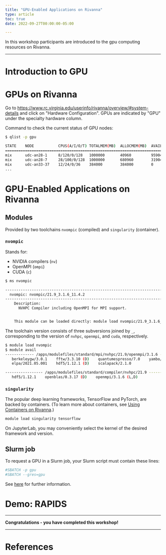 ```yaml
---
title: "GPU-Enabled Applications on Rivanna"
type: article 
toc: true
date: 2022-09-27T00:00:00-05:00

---
```


In this workshop participants are introduced to the gpu computing resources on Rivanna.

---

# Introduction to GPU


# GPUs on Rivanna

Go to https://www.rc.virginia.edu/userinfo/rivanna/overview/#system-details and click on "Hardware Configuration". GPUs are indicated by "GPU" under the specialty hardware column. 

Command to check the current status of GPU nodes:

```bash
$ qlist -p gpu

STATE    NODE           CPUS(A/I/O/T) TOTALMEM(MB)  ALLOCMEM(MB)  AVAILMEM(MB)  GRES(M:T:A)               JOBS
==============================================================================================================
mix      udc-an28-1     8/120/0/128   1000000       40960         959040        gpu:a100:8(S:0-7):1         1
mix      udc-an28-7     28/100/0/128  1000000       680960        319040        gpu:a100:8(S:0-7):6         6
mix      udc-an33-37    12/24/0/36    384000        384000        0             gpu:v100:4(S:0-1):3         3
...
```

# GPU-Enabled Applications on Rivanna

## Modules
Provided by two toolchains `nvompic` (compiled) and `singularity` (container).

### `nvompic`

Stands for:

- NVIDIA compilers (`nv`)
- OpenMPI (`ompi`)
- CUDA (`c`)

```bash
$ ms nvompic

-----------------------------------------------------------------------------------
  nvompic: nvompic/21.9_3.1.6_11.4.2
-----------------------------------------------------------------------------------
    Description:
      NVHPC Compiler including OpenMPI for MPI support.


    This module can be loaded directly: module load nvompic/21.9_3.1.6_11.4.2
```

The toolchain version consists of three subversions joined by `_`, corresponding to the version of `nvhpc`, `openmpi`, and `cuda`, respectively.

```bash
$ module load nvompic
$ module avail
------------- /apps/modulefiles/standard/mpi/nvhpc/21.9/openmpi/3.1.6 -------------
   berkeleygw/3.0.1    fftw/3.3.10 (D)    quantumespresso/7.0    yambo/5.0.4
   elpa/2021.05.001    hdf5/1.12.1 (D)    scalapack/2.1.0

----------------- /apps/modulefiles/standard/compiler/nvhpc/21.9 ------------------
   hdf5/1.12.1    openblas/0.3.17 (D)    openmpi/3.1.6 (L,D)
```

### `singularity`

The popular deep learning frameworks, TensorFlow and PyTorch, are backed by containers. (To learn more about containers, see [Using Containers on Rivanna](/workshop/using-containers).)

```bash
module load singularity tensorflow
```

On JupyterLab, you may conveniently select the kernel of the desired framework and version.

## Slurm job

To request a GPU in a Slurm job, your Slurm script must contain these lines:

```bash
#SBATCH -p gpu
#SBATCH --gres=gpu
```

See [here](https://www.rc.virginia.edu/userinfo/rivanna/slurm/#gpu-computations) for further information.


# Demo: RAPIDS

---

**Congratulations - you have completed this workshop!**

---

# References
